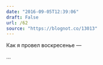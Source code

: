 ```yaml
---
date: "2016-09-05T12:39:06"
draft: False
url: /62
source: "https://blognot.co/13013"
---
```


Как я провел воскресенье — 

...
